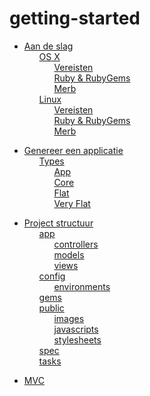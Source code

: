 # getting-started

 <ul class='toc'><li><a href='/nl/getting-started/instructions'>Aan de slag</a><ul style='list-style: none;'><li><a href='/nl/getting-started/instructions#os_x'>OS X</a><ul style='list-style: none;'><li><a href='/nl/getting-started/instructions#vereisten'>Vereisten</a></li><li><a href='/nl/getting-started/instructions#ruby__rubygems'>Ruby &amp; RubyGems</a></li><li><a href='/nl/getting-started/instructions#merb'>Merb</a></li></ul></li><li><a href='/nl/getting-started/instructions#linux'>Linux</a><ul style='list-style: none;'><li><a href='/nl/getting-started/instructions#vereisten'>Vereisten</a></li><li><a href='/nl/getting-started/instructions#ruby__rubygems'>Ruby &amp; RubyGems</a></li><li><a href='/nl/getting-started/instructions#merb'>Merb</a></li></ul></li></ul></li></ul>

<ul class='toc'><li><a href='/nl/getting-started/application'>Genereer een applicatie</a><ul style='list-style: none;'><li><a href='/nl/getting-started/application#types'>Types</a><ul style='list-style: none;'><li><a href='/nl/getting-started/application#app'>App</a></li><li><a href='/nl/getting-started/application#core'>Core</a></li><li><a href='/nl/getting-started/application#flat'>Flat</a></li><li><a href='/nl/getting-started/application#very_flat'>Very Flat</a></li></ul></li></ul></li></ul>

<ul class='toc'><li><a href='/nl/getting-started/structure'>Project structuur</a><ul style='list-style: none;'><li><a href='/nl/getting-started/structure#app'>app</a><ul style='list-style: none;'><li><a href='/nl/getting-started/structure#controllers'>controllers</a></li><li><a href='/nl/getting-started/structure#models'>models</a></li><li><a href='/nl/getting-started/structure#views'>views</a></li></ul></li><li><a href='/nl/getting-started/structure#config'>config</a><ul style='list-style: none;'><li><a href='/nl/getting-started/structure#environments'>environments</a></li></ul></li><li><a href='/nl/getting-started/structure#gems'>gems</a></li><li><a href='/nl/getting-started/structure#public'>public</a><ul style='list-style: none;'><li><a href='/nl/getting-started/structure#images'>images</a></li><li><a href='/nl/getting-started/structure#javascripts'>javascripts</a></li><li><a href='/nl/getting-started/structure#stylesheets'>stylesheets</a></li></ul></li><li><a href='/nl/getting-started/structure#spec'>spec</a></li><li><a href='/nl/getting-started/structure#tasks'>tasks</a></li></ul></li></ul>

<ul class='toc'><li><a href='/nl/getting-started/mvc'>MVC</a><ul style='list-style: none;'/></li></ul> 